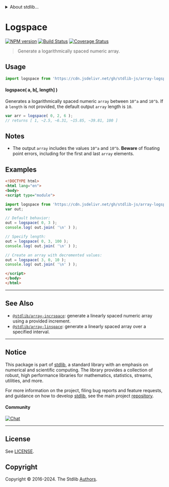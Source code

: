 <!--

@license Apache-2.0

Copyright (c) 2018 The Stdlib Authors.

Licensed under the Apache License, Version 2.0 (the "License");
you may not use this file except in compliance with the License.
You may obtain a copy of the License at

   http://www.apache.org/licenses/LICENSE-2.0

Unless required by applicable law or agreed to in writing, software
distributed under the License is distributed on an "AS IS" BASIS,
WITHOUT WARRANTIES OR CONDITIONS OF ANY KIND, either express or implied.
See the License for the specific language governing permissions and
limitations under the License.

-->


<details>
  <summary>
    About stdlib...
  </summary>
  <p>We believe in a future in which the web is a preferred environment for numerical computation. To help realize this future, we've built stdlib. stdlib is a standard library, with an emphasis on numerical and scientific computation, written in JavaScript (and C) for execution in browsers and in Node.js.</p>
  <p>The library is fully decomposable, being architected in such a way that you can swap out and mix and match APIs and functionality to cater to your exact preferences and use cases.</p>
  <p>When you use stdlib, you can be absolutely certain that you are using the most thorough, rigorous, well-written, studied, documented, tested, measured, and high-quality code out there.</p>
  <p>To join us in bringing numerical computing to the web, get started by checking us out on <a href="https://github.com/stdlib-js/stdlib">GitHub</a>, and please consider <a href="https://opencollective.com/stdlib">financially supporting stdlib</a>. We greatly appreciate your continued support!</p>
</details>

# Logspace

[![NPM version][npm-image]][npm-url] [![Build Status][test-image]][test-url] [![Coverage Status][coverage-image]][coverage-url] <!-- [![dependencies][dependencies-image]][dependencies-url] -->

> Generate a logarithmically spaced numeric array.



<section class="usage">

## Usage

```javascript
import logspace from 'https://cdn.jsdelivr.net/gh/stdlib-js/array-logspace@esm/index.mjs';
```

#### logspace( a, b\[, length] )

Generates a logarithmically spaced numeric `array` between `10^a` and `10^b`. If a `length` is not provided, the default output `array` length is `10`.

```javascript
var arr = logspace( 0, 2, 6 );
// returns [ 1, ~2.5, ~6.31, ~15.85, ~39.81, 100 ]
```

</section>

<!-- /.usage -->

<section class="notes">

## Notes

-   The output `array` includes the values `10^a` and `10^b`. **Beware** of floating point errors, including for the first and last `array` elements.

</section>

<!-- /.notes -->

<section class="examples">

## Examples

<!-- eslint no-undef: "error" -->

```html
<!DOCTYPE html>
<html lang="en">
<body>
<script type="module">

import logspace from 'https://cdn.jsdelivr.net/gh/stdlib-js/array-logspace@esm/index.mjs';
var out;

// Default behavior:
out = logspace( 0, 3 );
console.log( out.join( '\n' ) );

// Specify length:
out = logspace( 0, 3, 100 );
console.log( out.join( '\n' ) );

// Create an array with decremented values:
out = logspace( 3, 0, 10 );
console.log( out.join( '\n' ) );

</script>
</body>
</html>
```

</section>

<!-- /.examples -->

<!-- Section for related `stdlib` packages. Do not manually edit this section, as it is automatically populated. -->

<section class="related">

* * *

## See Also

-   <span class="package-name">[`@stdlib/array-incrspace`][@stdlib/array/incrspace]</span><span class="delimiter">: </span><span class="description">generate a linearly spaced numeric array using a provided increment.</span>
-   <span class="package-name">[`@stdlib/array-linspace`][@stdlib/array/linspace]</span><span class="delimiter">: </span><span class="description">generate a linearly spaced array over a specified interval.</span>

</section>

<!-- /.related -->

<!-- Section for all links. Make sure to keep an empty line after the `section` element and another before the `/section` close. -->


<section class="main-repo" >

* * *

## Notice

This package is part of [stdlib][stdlib], a standard library with an emphasis on numerical and scientific computing. The library provides a collection of robust, high performance libraries for mathematics, statistics, streams, utilities, and more.

For more information on the project, filing bug reports and feature requests, and guidance on how to develop [stdlib][stdlib], see the main project [repository][stdlib].

#### Community

[![Chat][chat-image]][chat-url]

---

## License

See [LICENSE][stdlib-license].


## Copyright

Copyright &copy; 2016-2024. The Stdlib [Authors][stdlib-authors].

</section>

<!-- /.stdlib -->

<!-- Section for all links. Make sure to keep an empty line after the `section` element and another before the `/section` close. -->

<section class="links">

[npm-image]: http://img.shields.io/npm/v/@stdlib/array-logspace.svg
[npm-url]: https://npmjs.org/package/@stdlib/array-logspace

[test-image]: https://github.com/stdlib-js/array-logspace/actions/workflows/test.yml/badge.svg?branch=v0.2.0
[test-url]: https://github.com/stdlib-js/array-logspace/actions/workflows/test.yml?query=branch:v0.2.0

[coverage-image]: https://img.shields.io/codecov/c/github/stdlib-js/array-logspace/main.svg
[coverage-url]: https://codecov.io/github/stdlib-js/array-logspace?branch=main

<!--

[dependencies-image]: https://img.shields.io/david/stdlib-js/array-logspace.svg
[dependencies-url]: https://david-dm.org/stdlib-js/array-logspace/main

-->

[chat-image]: https://img.shields.io/gitter/room/stdlib-js/stdlib.svg
[chat-url]: https://app.gitter.im/#/room/#stdlib-js_stdlib:gitter.im

[stdlib]: https://github.com/stdlib-js/stdlib

[stdlib-authors]: https://github.com/stdlib-js/stdlib/graphs/contributors

[umd]: https://github.com/umdjs/umd
[es-module]: https://developer.mozilla.org/en-US/docs/Web/JavaScript/Guide/Modules

[deno-url]: https://github.com/stdlib-js/array-logspace/tree/deno
[deno-readme]: https://github.com/stdlib-js/array-logspace/blob/deno/README.md
[umd-url]: https://github.com/stdlib-js/array-logspace/tree/umd
[umd-readme]: https://github.com/stdlib-js/array-logspace/blob/umd/README.md
[esm-url]: https://github.com/stdlib-js/array-logspace/tree/esm
[esm-readme]: https://github.com/stdlib-js/array-logspace/blob/esm/README.md
[branches-url]: https://github.com/stdlib-js/array-logspace/blob/main/branches.md

[stdlib-license]: https://raw.githubusercontent.com/stdlib-js/array-logspace/main/LICENSE

<!-- <related-links> -->

[@stdlib/array/incrspace]: https://github.com/stdlib-js/array-incrspace/tree/esm

[@stdlib/array/linspace]: https://github.com/stdlib-js/array-linspace/tree/esm

<!-- </related-links> -->

</section>

<!-- /.links -->
